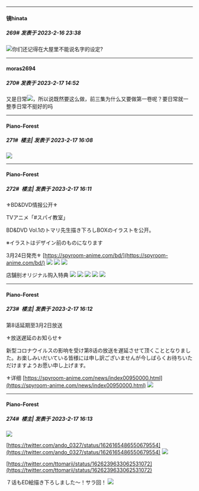 
*****

####  镜hinata  
##### 269#       发表于 2023-2-16 23:38

<img src="https://static.saraba1st.com/image/smiley/face2017/001.png" referrerpolicy="no-referrer">你们还记得在大屋里不能说名字的设定?


*****

####  moras2694  
##### 270#       发表于 2023-2-17 14:52

又是日常<img src="https://static.saraba1st.com/image/smiley/face2017/009.gif" referrerpolicy="no-referrer">，所以说既然要这么做，前三集为什么又要做第一卷呢？要日常就一整季日常不挺好的吗


*****

####  Piano-Forest  
##### 271#         楼主| 发表于 2023-2-17 16:08

<img src="https://p.sda1.dev/9/3c3934b511cce6a262462f1cce05dddd/20230217_155849.jpg" referrerpolicy="no-referrer">


*****

####  Piano-Forest  
##### 272#         楼主| 发表于 2023-2-17 16:11

⚜️BD&amp;DVD情报公开⚜️

TVアニメ「#スパイ教室」

BD&amp;DVD Vol.1のトマリ先生描き下ろしBOXのイラストを公开。

※イラストはデザイン前のものになります

3月24日発売⚜️
[https://spyroom-anime.com/bd/](https://spyroom-anime.com/bd/)
<img src="https://p.sda1.dev/9/0cc1ae7e3f02933e3eac44d2a2500d5c/00000206.jpg" referrerpolicy="no-referrer">
<img src="https://p.sda1.dev/9/932d2aaaa5d2893c9711eec44639adb6/20230217_160219.jpg" referrerpolicy="no-referrer">
<img src="https://p.sda1.dev/9/94262e74f8a6a365c1d62421fcc71f30/20230217_160220.jpg" referrerpolicy="no-referrer">

店舗别オリジナル购入特典
<img src="https://p.sda1.dev/9/222ec7d4594e8d1c2c1be4515194297e/kadokawa.jpg" referrerpolicy="no-referrer">
<img src="https://p.sda1.dev/9/1055ac041950629e387fc8d8fb7f9bcb/amazon.jpg" referrerpolicy="no-referrer">
<img src="https://p.sda1.dev/9/c959d40c32afd4a587c325bd7f384869/animate.jpg" referrerpolicy="no-referrer">
<img src="https://p.sda1.dev/9/b38b60805bff717ca1171d22e9b17c07/gamers.jpg" referrerpolicy="no-referrer">
<img src="https://p.sda1.dev/9/71ec1a5175234c025f9f6e013277b8c9/sofmap _1_.jpg" referrerpolicy="no-referrer">

*****

####  Piano-Forest  
##### 273#         楼主| 发表于 2023-2-17 16:12

第8话延期至3月2日放送

⚜️放送遅延のお知らせ⚜️

新型コロナウイルスの影响を受け第8话の放送を遅延させて顶くこととなりました。お楽しみいだいている皆様には申し訳ございませんが今しばらくお待ちいただけますようお愿い申し上げます。

⚜️详细
[https://spyroom-anime.com/news/index00950000.html](https://spyroom-anime.com/news/index00950000.html)
<img src="https://p.sda1.dev/9/4827d2d7ad8adb8e7902432e3cd13123/20230217_161115.jpg" referrerpolicy="no-referrer">

*****

####  Piano-Forest  
##### 274#         楼主| 发表于 2023-2-17 16:13

<img src="https://p.sda1.dev/9/1cf91a8faf3f5ef551a236eb51aaa624/20230217_155908.jpg" referrerpolicy="no-referrer">

[https://twitter.com/ando_0327/status/1626165486550679554](https://twitter.com/ando_0327/status/1626165486550679554)
<img src="https://p.sda1.dev/9/33edf3bae921f52aba38c46e8f550b29/20230217_155911.jpg" referrerpolicy="no-referrer">

[https://twitter.com/ttomarii/status/1626239633062531072](https://twitter.com/ttomarii/status/1626239633062531072)

７话もED絵描き下ろしました～！サラ回！ 
<img src="https://p.sda1.dev/9/18a07a6f5fd7f52bb7083857ba068d89/20230217_155927.jpg" referrerpolicy="no-referrer">

